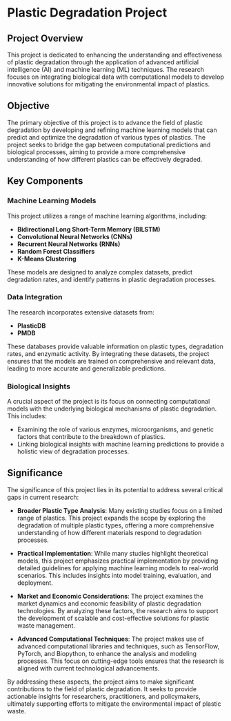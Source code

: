 # Plastic Degradation Project

## Project Overview
This project is dedicated to enhancing the understanding and effectiveness of plastic degradation through the application of advanced artificial intelligence (AI) and machine learning (ML) techniques. The research focuses on integrating biological data with computational models to develop innovative solutions for mitigating the environmental impact of plastics.

## Objective
The primary objective of this project is to advance the field of plastic degradation by developing and refining machine learning models that can predict and optimize the degradation of various types of plastics. The project seeks to bridge the gap between computational predictions and biological processes, aiming to provide a more comprehensive understanding of how different plastics can be effectively degraded.

## Key Components

### Machine Learning Models
This project utilizes a range of machine learning algorithms, including:
- **Bidirectional Long Short-Term Memory (BILSTM)**
- **Convolutional Neural Networks (CNNs)**
- **Recurrent Neural Networks (RNNs)**
- **Random Forest Classifiers**
- **K-Means Clustering**

These models are designed to analyze complex datasets, predict degradation rates, and identify patterns in plastic degradation processes.

### Data Integration
The research incorporates extensive datasets from:
- **PlasticDB**
- **PMDB**

These databases provide valuable information on plastic types, degradation rates, and enzymatic activity. By integrating these datasets, the project ensures that the models are trained on comprehensive and relevant data, leading to more accurate and generalizable predictions.

### Biological Insights
A crucial aspect of the project is its focus on connecting computational models with the underlying biological mechanisms of plastic degradation. This includes:
- Examining the role of various enzymes, microorganisms, and genetic factors that contribute to the breakdown of plastics.
- Linking biological insights with machine learning predictions to provide a holistic view of degradation processes.

## Significance
The significance of this project lies in its potential to address several critical gaps in current research:

- **Broader Plastic Type Analysis**: Many existing studies focus on a limited range of plastics. This project expands the scope by exploring the degradation of multiple plastic types, offering a more comprehensive understanding of how different materials respond to degradation processes.
  
- **Practical Implementation**: While many studies highlight theoretical models, this project emphasizes practical implementation by providing detailed guidelines for applying machine learning models to real-world scenarios. This includes insights into model training, evaluation, and deployment.
  
- **Market and Economic Considerations**: The project examines the market dynamics and economic feasibility of plastic degradation technologies. By analyzing these factors, the research aims to support the development of scalable and cost-effective solutions for plastic waste management.
  
- **Advanced Computational Techniques**: The project makes use of advanced computational libraries and techniques, such as TensorFlow, PyTorch, and Biopython, to enhance the analysis and modeling processes. This focus on cutting-edge tools ensures that the research is aligned with current technological advancements.

By addressing these aspects, the project aims to make significant contributions to the field of plastic degradation. It seeks to provide actionable insights for researchers, practitioners, and policymakers, ultimately supporting efforts to mitigate the environmental impact of plastic waste.
